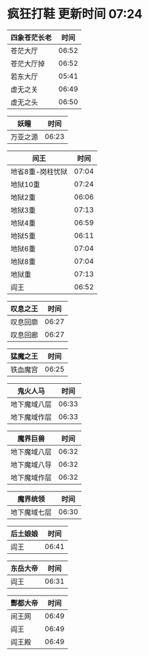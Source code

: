 # 疯狂打鞋 更新时间 07:24

| 四象苍茫长老   | 时间    |
|--------|-------|
| 苍茫大厅 | 06:52 |
| 苍茫大厅掉 | 06:52 |
| 若东大厅 | 05:41 |
| 虚无之关 | 06:49 |
| 虚无之头 | 06:50 |

| 妖瞳   | 时间    |
|--------|-------|
| 万亚之源 | 06:23 |

| 间王   | 时间    |
|--------|-------|
| 地省8重-岗柱忧狱 | 07:04 |
| 地狱10重 | 07:24 |
| 地狱2重 | 06:06 |
| 地狱3重 | 07:13 |
| 地狱4重 | 06:59 |
| 地狱5重 | 06:11 |
| 地狱6重 | 07:04 |
| 地狱8重 | 07:04 |
| 地狱重 | 07:13 |
| 阎王 | 06:52 |

| 叹息之王   | 时间    |
|--------|-------|
| 叹息回廓 | 06:27 |
| 叹息回廊 | 06:27 |

| 猛魔之王   | 时间    |
|--------|-------|
| 铁血魔宫 | 06:25 |

| 鬼火人马   | 时间    |
|--------|-------|
| 地下魔域八层 | 06:33 |
| 地下魔域作层 | 06:33 |

| 魔界巨兽   | 时间    |
|--------|-------|
| 地下魔域八层 | 06:32 |
| 地下魔域八导 | 06:32 |
| 地下魔域作层 | 06:32 |

| 魔界统领   | 时间    |
|--------|-------|
| 地下魔域七层 | 06:30 |

| 后土娘娘   | 时间    |
|--------|-------|
| 阎王 | 06:41 |

| 东岳大帝   | 时间    |
|--------|-------|
| 阎王 | 06:31 |

| 酆都大帝   | 时间    |
|--------|-------|
| 间王网 | 06:49 |
| 阎王 | 06:49 |
| 阎王殿 | 06:49 |